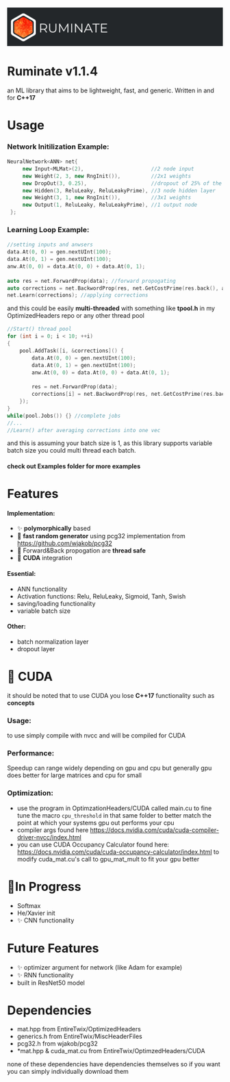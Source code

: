![Ruminate Logo](https://github.com/EntireTwix/Ruminate/blob/main/Banner.png)
# Ruminate v1.1.4
an ML library that aims to be lightweight, fast, and generic. Written in and for **C++17**

# Usage
### Network Initilization Example:
```cpp
NeuralNetwork<ANN> net{
     new Input<MLMat>(2),                      //2 node input
     new Weight(2, 3, new RngInit()),          //2x1 weights
     new DropOut(3, 0.25),                     //dropout of 25% of the input
     new Hidden(3, ReluLeaky, ReluLeakyPrime), //3 node hidden layer
     new Weight(3, 1, new RngInit()),          //3x1 weights
     new Output(1, ReluLeaky, ReluLeakyPrime), //1 output node
 };

 ```
### Learning Loop Example:
```cpp
//setting inputs and anwsers
data.At(0, 0) = gen.nextUInt(100); 
data.At(0, 1) = gen.nextUInt(100);
anw.At(0, 0) = data.At(0, 0) + data.At(0, 1);

auto res = net.ForwardProp(data); //forward propogating 
auto corrections = net.BackwordProp(res, net.GetCostPrime(res.back(), anw), 0.002); //generating corrections
net.Learn(corrections); //applying corrections
```
and this could be easily **multi-threaded** with something like **tpool.h** in my OptimizedHeaders repo or any other thread pool
```cpp
//Start() thread pool
for (int i = 0; i < 10; ++i)
{
    pool.AddTask([i, &corrections]() {
        data.At(0, 0) = gen.nextUInt(100);
        data.At(0, 1) = gen.nextUInt(100);
        anw.At(0, 0) = data.At(0, 0) + data.At(0, 1);

        res = net.ForwardProp(data);
        corrections[i] = net.BackwordProp(res, net.GetCostPrime(res.back(), anw), 0.002);
    });
}
while(pool.Jobs()) {} //complete jobs
//...
//Learn() after averaging corrections into one vec
```
and this is assuming your batch size is 1, as this library supports variable batch size you could multi thread each batch.
#### check out Examples folder for more examples

# Features
#### Implementation:
* :sparkles: **polymorphically** based
* :racehorse: **fast random generator** using pcg32 implementation from https://github.com/wjakob/pcg32
* :racehorse: Forward&Back propogation are **thread safe**
* :racehorse: **CUDA** integration
#### Essential:
* ANN functionality
* Activation functions: Relu, ReluLeaky, Sigmoid, Tanh, Swish
* saving/loading functionality
* variable batch size
#### Other:
* batch normalization layer
* dropout layer

# :racehorse: CUDA
it should be noted that to use CUDA you lose **C++17** functionality such as **concepts**
### Usage:
to use simply compile with nvcc and will be compiled for CUDA
### Performance:
Speedup can range widely depending on gpu and cpu but generally gpu does better for large matrices and cpu for small
### Optimization:
* use the program in OptimzationHeaders/CUDA called main.cu to fine tune the macro ```cpu_threshold``` in that same folder to better match the point at which your systems gpu out performs your cpu
* compiler args found here https://docs.nvidia.com/cuda/cuda-compiler-driver-nvcc/index.html
* you can use CUDA Occupancy Calculator found here: https://docs.nvidia.com/cuda/cuda-occupancy-calculator/index.html
to modify cuda_mat.cu's call to gpu_mat_mult to fit your gpu better

# :construction:In Progress
* Softmax
* He/Xavier init
* :sparkles: CNN functionality

# Future Features
* :sparkles: optimizer argument for network (like Adam for example)
* :sparkles: RNN functionality
* built in ResNet50 model

# Dependencies
* mat.hpp    from EntireTwix/OptimizedHeaders
* generics.h from EntireTwix/MiscHeaderFiles
* pcg32.h  from wjakob/pcg32
* \*mat.hpp & cuda_mat.cu from EntireTwix/OptimzedHeaders/CUDA

none of these dependencies have dependencies themselves so if you want you can simply individually download them
